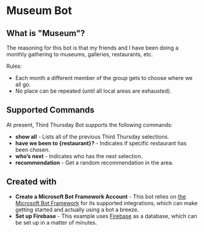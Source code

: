 # Museum Bot
## What is "Museum"?
The reasoning for this bot is that my friends and I have been doing a monthly gathering to museums, galleries, restaurants, etc.

Rules:
 - Each month a different member of the group gets to choose where we all go.
 - No place can be repeated (until all local areas are exhausted).

## Supported Commands

At present, Third Thursday Bot supports the following commands:

- **show all** - Lists all of the previous Third Thursday selections.
- **have we been to {restaurant}?** - Indicates if specific restaurant has been chosen.
- **who’s next** - Indicates who has the next selection.
- **recommendation** - Get a random recommendation in the area.

## Created with
 - **Create a Microsoft Bot Framework Account** - This bot relies on [the Microsoft Bot Framework](https://dev.botframework.com/) for its supported integrations, which can make getting started and actually using a bot a breeze.
 - **Set up Firebase** - This example uses [Firebase](https://firebase.google.com/) as a database, which can be set up in a matter of minutes.
